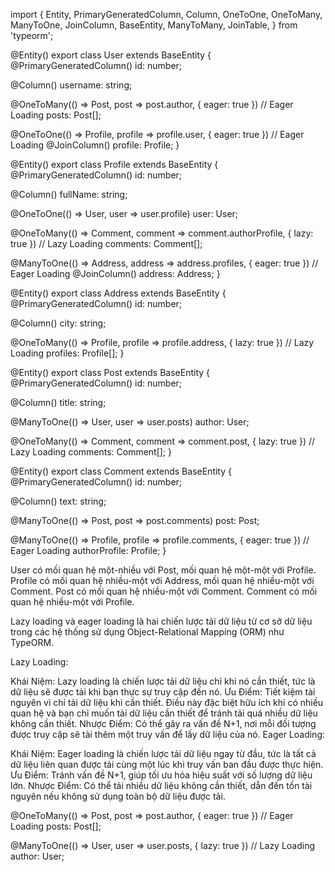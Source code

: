 import {
  Entity,
  PrimaryGeneratedColumn,
  Column,
  OneToOne,
  OneToMany,
  ManyToOne,
  JoinColumn,
  BaseEntity,
  ManyToMany,
  JoinTable,
} from 'typeorm';

@Entity()
export class User extends BaseEntity {
  @PrimaryGeneratedColumn()
  id: number;

  @Column()
  username: string;

  @OneToMany(() => Post, post => post.author, { eager: true }) // Eager Loading
  posts: Post[];

  @OneToOne(() => Profile, profile => profile.user, { eager: true }) // Eager Loading
  @JoinColumn()
  profile: Profile;
}

@Entity()
export class Profile extends BaseEntity {
  @PrimaryGeneratedColumn()
  id: number;

  @Column()
  fullName: string;

  @OneToOne(() => User, user => user.profile)
  user: User;

  @OneToMany(() => Comment, comment => comment.authorProfile, { lazy: true }) // Lazy Loading
  comments: Comment[];

  @ManyToOne(() => Address, address => address.profiles, { eager: true }) // Eager Loading
  @JoinColumn()
  address: Address;
}

@Entity()
export class Address extends BaseEntity {
  @PrimaryGeneratedColumn()
  id: number;

  @Column()
  city: string;

  @OneToMany(() => Profile, profile => profile.address, { lazy: true }) // Lazy Loading
  profiles: Profile[];
}

@Entity()
export class Post extends BaseEntity {
  @PrimaryGeneratedColumn()
  id: number;

  @Column()
  title: string;

  @ManyToOne(() => User, user => user.posts)
  author: User;

  @OneToMany(() => Comment, comment => comment.post, { lazy: true }) // Lazy Loading
  comments: Comment[];
}

@Entity()
export class Comment extends BaseEntity {
  @PrimaryGeneratedColumn()
  id: number;

  @Column()
  text: string;

  @ManyToOne(() => Post, post => post.comments)
  post: Post;

  @ManyToOne(() => Profile, profile => profile.comments, { eager: true }) // Eager Loading
  authorProfile: Profile;
}



User có mối quan hệ một-nhiều với Post, mối quan hệ một-một với Profile.
Profile có mối quan hệ nhiều-một với Address, mối quan hệ nhiều-một với Comment.
Post có mối quan hệ nhiều-một với Comment.
Comment có mối quan hệ nhiều-một với Profile.


Lazy loading và eager loading là hai chiến lược tải dữ liệu từ cơ sở dữ liệu trong các hệ thống sử dụng Object-Relational Mapping (ORM) như TypeORM.

Lazy Loading:

Khái Niệm: Lazy loading là chiến lược tải dữ liệu chỉ khi nó cần thiết, tức là dữ liệu sẽ được tải khi bạn thực sự truy cập đến nó.
Ưu Điểm: Tiết kiệm tài nguyên vì chỉ tải dữ liệu khi cần thiết. Điều này đặc biệt hữu ích khi có nhiều quan hệ và bạn chỉ muốn tải dữ liệu cần thiết để tránh tải quá nhiều dữ liệu không cần thiết.
Nhược Điểm: Có thể gây ra vấn đề N+1, nơi mỗi đối tượng được truy cập sẽ tải thêm một truy vấn để lấy dữ liệu của nó.
Eager Loading:

Khái Niệm: Eager loading là chiến lược tải dữ liệu ngay từ đầu, tức là tất cả dữ liệu liên quan được tải cùng một lúc khi truy vấn ban đầu được thực hiện.
Ưu Điểm: Tránh vấn đề N+1, giúp tối ưu hóa hiệu suất với số lượng dữ liệu lớn.
Nhược Điểm: Có thể tải nhiều dữ liệu không cần thiết, dẫn đến tốn tài nguyên nếu không sử dụng toàn bộ dữ liệu được tải.


@OneToMany(() => Post, post => post.author, { eager: true }) // Eager Loading
posts: Post[];

@ManyToOne(() => User, user => user.posts, { lazy: true }) // Lazy Loading
author: User;
